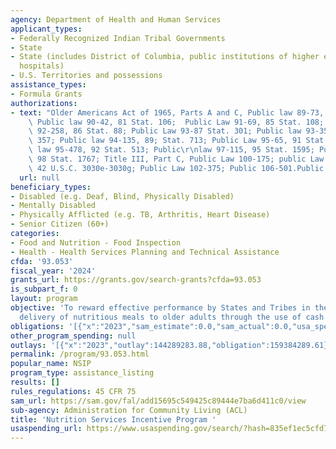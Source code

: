 ```yaml
---
agency: Department of Health and Human Services
applicant_types:
- Federally Recognized Indian Tribal Governments
- State
- State (includes District of Columbia, public institutions of higher education and
  hospitals)
- U.S. Territories and possessions
assistance_types:
- Formula Grants
authorizations:
- text: "Older Americans Act of 1965, Parts A and C, Public law 89-73, as amended;\
    \ Public law 90-42, 81 Stat. 106;  Public Law 91-69, 85 Stat. 108; Public Law\
    \ 92-258, 86 Stat. 88; Public Law 93-87 Stat. 301; Public law 93-351, 88 Stat.\
    \ 357; Public law 94-135, 89; Stat. 713; Public Law 95-65, 91 Stat. 269; Public\
    \ law 95-478, 92 Stat. 513; Public\r\nlaw 97-115, 95 Stat. 1595; Public Law 98-459,\
    \ 98 Stat. 1767; Title III, Part C, Public Law 100-175; public Law 100-\r\n628;\
    \ 42 U.S.C. 3030e-3030g; Public Law 102-375; Public 106-501.Public Law 114-144."
  url: null
beneficiary_types:
- Disabled (e.g. Deaf, Blind, Physically Disabled)
- Mentally Disabled
- Physically Afflicted (e.g. TB, Arthritis, Heart Disease)
- Senior Citizen (60+)
categories:
- Food and Nutrition - Food Inspection
- Health - Health Services Planning and Technical Assistance
cfda: '93.053'
fiscal_year: '2024'
grants_url: https://grants.gov/search-grants?cfda=93.053
is_subpart_f: 0
layout: program
objective: 'To reward effective performance by States and Tribes in the efficient
  delivery of nutritious meals to older adults through the use of cash or USDA Foods. '
obligations: '[{"x":"2023","sam_estimate":0.0,"sam_actual":0.0,"usa_spending_actual":154337394.17},{"x":"2024","sam_estimate":0.0,"sam_actual":0.0,"usa_spending_actual":106688237.75},{"x":"2025","sam_estimate":0.0,"sam_actual":0.0,"usa_spending_actual":1524471.0}]'
other_program_spending: null
outlays: '[{"x":"2023","outlay":144289283.88,"obligation":159384289.61},{"x":"2024","outlay":65868122.32,"obligation":105597930.0},{"x":"2025","outlay":0.0,"obligation":1524471.0}]'
permalink: /program/93.053.html
popular_name: NSIP
program_type: assistance_listing
results: []
rules_regulations: 45 CFR 75
sam_url: https://sam.gov/fal/add15695c549425c89444e7ba6d411c0/view
sub-agency: Administration for Community Living (ACL)
title: 'Nutrition Services Incentive Program '
usaspending_url: https://www.usaspending.gov/search/?hash=835ef1ec5cfd73d58e7109b122556afc
---
```

